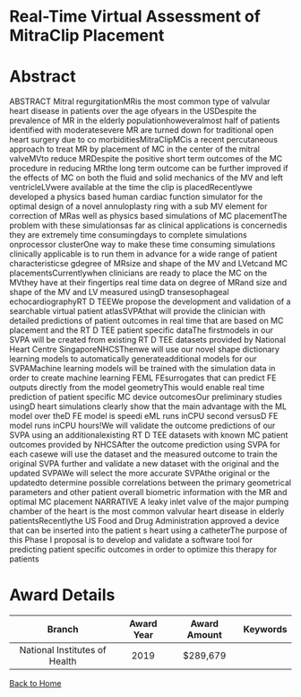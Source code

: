 
Real-Time Virtual Assessment of MitraClip Placement
===================================================

# Abstract


ABSTRACT Mitral regurgitationMRis the most common type of valvular heart disease in patients over the age ofyears in the USDespite the prevalence of MR in the elderly populationhoweveralmost half of patients identified with moderatesevere MR are turned down for traditional open heart surgery due to co morbiditiesMitraClipMCis a recent percutaneous approach to treat MR by placement of MC in the center of the mitral valveMVto reduce MRDespite the positive short term outcomes of the MC procedure in reducing MRthe long term outcome can be further improved if the effects of MC on both the fluid and solid mechanics of the MV and left ventricleLVwere available at the time the clip is placedRecentlywe developed a physics based human cardiac function simulator for the optimal design of a novel annuloplasty ring with a sub MV element for correction of MRas well as physics based simulations of MC placementThe problem with these simulationsas far as clinical applications is concernedis they are extremely time consumingdays to complete simulations onprocessor clusterOne way to make these time consuming simulations clinically applicable is to run them in advance for a wide range of patient characteristicse gdegree of MRsize and shape of the MV and LVetcand MC placementsCurrentlywhen clinicians are ready to place the MC on the MVthey have at their fingertips real time data on degree of MRand size and shape of the MV and LV measured usingD transesophageal echocardiographyRT D TEEWe propose the development and validation of a searchable virtual patient atlasSVPAthat will provide the clinician with detailed predictions of patient outcomes in real time that are based on MC placement and the RT D TEE patient specific dataThe firstmodels in our SVPA will be created from existing RT D TEE datasets provided by National Heart Centre SingaporeNHCSThenwe will use our novel shape dictionary learning models to automatically generateadditional models for our SVPAMachine learning models will be trained with the simulation data in order to create machine learning FEML FEsurrogates that can predict FE outputs directly from the model geometryThis would enable real time prediction of patient specific MC device outcomesOur preliminary studies usingD heart simulations clearly show that the main advantage with the ML model over theD FE model is speedi eML runs inCPU second versusD FE model runs inCPU hours!We will validate the outcome predictions of our SVPA using an additionalexisting RT D TEE datasets with known MC patient outcomes provided by NHCSAfter the outcome prediction using SVPA for each casewe will use the dataset and the measured outcome to train the original SVPA further and validate a new dataset with the original and the updated SVPAWe will select the more accurate SVPAthe original or the updatedto determine possible correlations between the primary geometrical parameters and other patient overall biometric information with the MR and optimal MC placement NARRATIVE A leaky inlet valve of the major pumping chamber of the heart is the most common valvular heart disease in elderly patientsRecentlythe US Food and Drug Administration approved a device that can be inserted into the patient s heart using a catheterThe purpose of this Phase I proposal is to develop and validate a software tool for predicting patient specific outcomes in order to optimize this therapy for patients  

# Award Details

|Branch|Award Year|Award Amount|Keywords|
| :---: | :---: | :---: | :---: |
|National Institutes of Health|2019|$289,679||
  
  


[Back to Home](https://github.com/chrischow/dod_sbir_awards/JH/#2451)